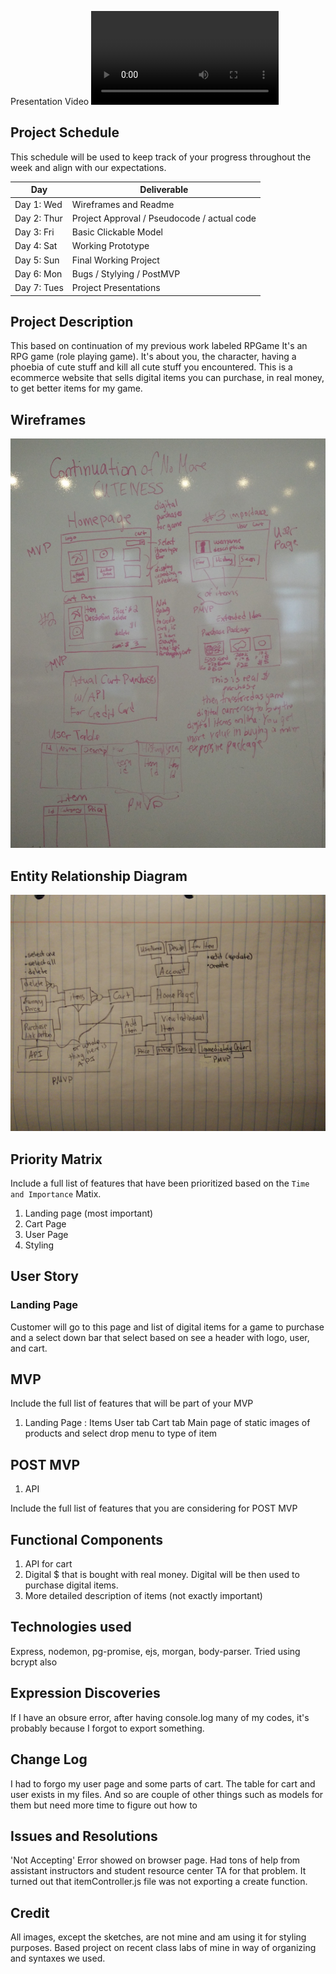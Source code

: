 Presentation Video
![Watch the video](/images/project2vid.mov)

## Project Schedule

This schedule will be used to keep track of your progress throughout the week and align with our expectations.  

|  Day | Deliverable | 
|---|---| 
|Day 1: Wed| Wireframes and Readme|
|Day 2: Thur| Project Approval /  Pseudocode / actual code|
|Day 3: Fri| Basic Clickable Model |
|Day 4: Sat| Working Prototype |
|Day 5: Sun| Final Working Project |
|Day 6: Mon| Bugs / Stylying / PostMVP |
|Day 7: Tues| Project Presentations |


## Project Description

This based on continuation of my previous work labeled RPGame
It's an RPG game (role playing game). It's about you, the character, having a phoebia
of cute stuff and kill all cute stuff you encountered.
This is a ecommerce website that sells digital items you can purchase, in real money, to get better items for my game.

## Wireframes

![wireframe image](/images/IMG_20180418_134115.jpg)

## Entity Relationship Diagram
![wireframe image](/images/IMG_20180423_215852.jpg)

## Priority Matrix

Include a full list of features that have been prioritized based on the `Time and Importance` Matix.  
1. Landing page (most important)
2. Cart Page
3. User Page
4. Styling

## User Story

### Landing Page
Customer will go to this page and list of digital items for a game to purchase and a select down bar that select based on see a header with logo, user, and cart.

### 

## MVP 

Include the full list of features that will be part of your MVP
1. Landing Page :
    Items
    User tab
    Cart tab
    Main page of static images of products and select drop menu to type of item

## POST MVP
1. API

Include the full list of features that you are considering for POST MVP
## Functional Components
1. API for cart
2. Digital $ that is bought with real money. Digital will be then used to purchase digital items.
3. More detailed description of items (not exactly important)


## Technologies used

Express, nodemon, pg-promise, ejs, morgan, body-parser. Tried using bcrypt also

## Expression Discoveries
 If I have an obsure error, after having console.log many of my codes, it's probably because I forgot to export something.


## Change Log
 I had to forgo my user page and some parts of cart. The table for cart and user exists in my files. And so are couple of other things such as models for them but need more time to figure out how to  


## Issues and Resolutions
 'Not Accepting' Error showed on browser page. Had tons of help from assistant instructors and student resource center TA for that problem. It turned out that itemController.js file was not exporting a create function.

## Credit
  All images, except the sketches, are not mine and am using it for styling purposes.
  Based project on recent class labs of mine in way of organizing and syntaxes we used.
